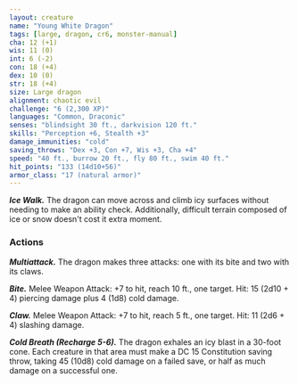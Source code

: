 ```yaml
---
layout: creature
name: "Young White Dragon"
tags: [large, dragon, cr6, monster-manual]
cha: 12 (+1)
wis: 11 (0)
int: 6 (-2)
con: 18 (+4)
dex: 10 (0)
str: 18 (+4)
size: Large dragon
alignment: chaotic evil
challenge: "6 (2,300 XP)"
languages: "Common, Draconic"
senses: "blindsight 30 ft., darkvision 120 ft."
skills: "Perception +6, Stealth +3"
damage_immunities: "cold"
saving_throws: "Dex +3, Con +7, Wis +3, Cha +4"
speed: "40 ft., burrow 20 ft., fly 80 ft., swim 40 ft."
hit_points: "133 (14d10+56)"
armor_class: "17 (natural armor)"
---
```


***Ice Walk.*** The dragon can move across and climb icy surfaces without needing to make an ability check. Additionally, difficult terrain composed of ice or snow doesn't cost it extra moment.

### Actions

***Multiattack.*** The dragon makes three attacks: one with its bite and two with its claws.

***Bite.*** Melee Weapon Attack: +7 to hit, reach 10 ft., one target. Hit: 15 (2d10 + 4) piercing damage plus 4 (1d8) cold damage.

***Claw.*** Melee Weapon Attack: +7 to hit, reach 5 ft., one target. Hit: 11 (2d6 + 4) slashing damage.

***Cold Breath (Recharge 5-6).*** The dragon exhales an icy blast in a 30-foot cone. Each creature in that area must make a DC 15 Constitution saving throw, taking 45 (10d8) cold damage on a failed save, or half as much damage on a successful one.